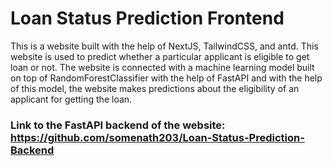 # Loan Status Prediction Frontend

This is a website built with the help of NextJS, TailwindCSS, and antd. This website is used to predict whether a particular applicant is eligible to get loan or not. The website is connected with a machine learning model built on top of RandomForestClassifier with the help of FastAPI and with the help of this model, the website makes predictions about the eligibility of an applicant for getting the loan.

### Link to the FastAPI backend of the website: https://github.com/somenath203/Loan-Status-Prediction-Backend
